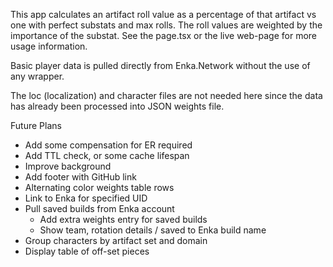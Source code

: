 This app calculates an artifact roll value as a percentage of that artifact vs one with perfect substats and max rolls.
The roll values are weighted by the importance of the substat.
See the page.tsx or the live web-page for more usage information.

Basic player data is pulled directly from Enka.Network without the use of any wrapper.

The loc (localization) and character files are not needed here since the data has already been processed into JSON weights file.

Future Plans

- Add some compensation for ER required
- Add TTL check, or some cache lifespan
- Improve background
- Add footer with GitHub link
- Alternating color weights table rows
- Link to Enka for specified UID
- Pull saved builds from Enka account
  - Add extra weights entry for saved builds
  - Show team, rotation details / saved to Enka build name
- Group characters by artifact set and domain
- Display table of off-set pieces
